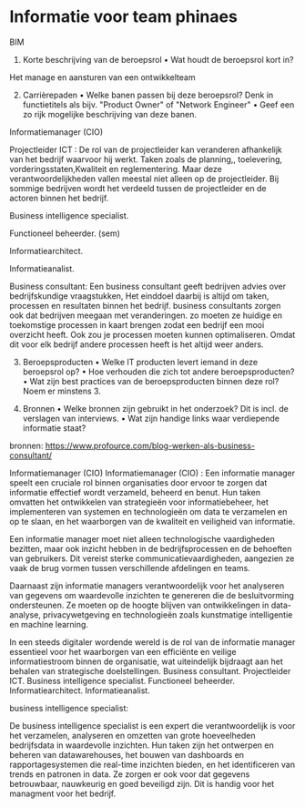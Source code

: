 # Informatie voor team phinaes

BIM
1.	Korte beschrijving van de beroepsrol
•	Wat houdt de beroepsrol kort in?

Het manage en aansturen van een ontwikkelteam

2.	Carrièrepaden
•	Welke banen passen bij deze beroepsrol? Denk in functietitels als bijv. "Product Owner" of "Network Engineer"
•	Geef een zo rijk mogelijke beschrijving van deze banen.

Informatiemanager (CIO)

Projectleider ICT : De rol van de projectleider kan veranderen afhankelijk van het bedrijf waarvoor hij werkt. Taken zoals de planning,, toelevering, vorderingsstaten,Kwaliteit en reglementering. Maar deze verantwoordelijkheden vallen meestal niet alleen op de projectleider. Bij sommige bedrijven wordt het verdeeld tussen de projectleider en de actoren binnen het bedrijf.

Business intelligence specialist.

Functioneel beheerder. (sem)

Informatiearchitect.

Informatieanalist.


Business consultant: 
Een business consultant geeft bedrijven advies over bedrijfskundige vraagstukken, 
Het einddoel daarbij is altijd om taken, processen en resultaten binnen het bedrijf.
business consultants zorgen ook dat bedrijven meegaan met veranderingen.
zo moeten ze huidige en toekomstige processen in kaart brengen zodat een bedrijf een mooi overzicht heeft.
Ook zou je processen moeten kunnen optimaliseren. 
Omdat dit voor elk bedrijf andere processen heeft is het altijd weer anders.

3.	Beroepsproducten
•	Welke IT producten levert iemand in deze beroepsrol op?
•	Hoe verhouden die zich tot andere beroepsproducten?
•	Wat zijn best practices van de beroepsproducten binnen deze rol? Noem er minstens 3.

4.	Bronnen
•	Welke bronnen zijn gebruikt in het onderzoek? Dit is incl. de verslagen van interviews.
•	Wat zijn handige links waar verdiepende informatie staat?

bronnen:
https://www.profource.com/blog-werken-als-business-consultant/

Informatiemanager (CIO)
Informatiemanager (CIO) : Een informatie manager speelt een cruciale rol binnen organisaties door ervoor te zorgen dat informatie effectief wordt verzameld, beheerd en benut. Hun taken omvatten het ontwikkelen van strategieën voor informatiebeheer, het implementeren van systemen en technologieën om data te verzamelen en op te slaan, en het waarborgen van de kwaliteit en veiligheid van informatie.

Een informatie manager moet niet alleen technologische vaardigheden bezitten, maar ook inzicht hebben in de bedrijfsprocessen en de behoeften van gebruikers. Dit vereist sterke communicatievaardigheden, aangezien ze vaak de brug vormen tussen verschillende afdelingen en teams.

Daarnaast zijn informatie managers verantwoordelijk voor het analyseren van gegevens om waardevolle inzichten te genereren die de besluitvorming ondersteunen. Ze moeten op de hoogte blijven van ontwikkelingen in data-analyse, privacywetgeving en technologieën zoals kunstmatige intelligentie en machine learning.

In een steeds digitaler wordende wereld is de rol van de informatie manager essentieel voor het waarborgen van een efficiënte en veilige informatiestroom binnen de organisatie, wat uiteindelijk bijdraagt aan het behalen van strategische doelstellingen.
Business consultant.
Projectleider ICT.
Business intelligence specialist.
Functioneel beheerder.
Informatiearchitect.
Informatieanalist.


business intelligence specialist:

De business intelligence specialist is een expert die verantwoordelijk is voor het verzamelen, analyseren en omzetten van grote hoeveelheden bedrijfsdata in waardevolle inzichten. Hun taken zijn het ontwerpen en beheren van datawarehouses, het bouwen van dashboards en rapportagesystemen die real-time inzichten bieden, en het identificeren van trends en patronen in data. Ze zorgen er ook voor dat gegevens betrouwbaar, nauwkeurig en goed beveiligd zijn. Dit is handig voor het managment voor het bedrijf.
